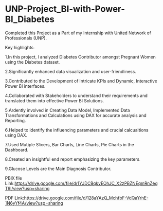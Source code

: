 # UNP-Project_BI-with-Power-BI_Diabetes

Completed this Project as a Part of my Internship with United Network of Professionals (UNP).

Key highlights:

1.In this project, I analyzed Diabetes Contributor amongst Pregnant Women using the Diabetes dataset.

2.Significantly enhanced data visualization and user-friendliness.

3.Contributed to the Development of Intricate KPIs and Dynamic, Interactive Power BI interfaces.

4.Collaborated with Stakeholders to understand their requirements and translated them into effective Power BI Solutions.

5.Ardently involved in Creating Data Model, Implemented Data Transformations and Calculations using DAX for accurate analysis and Reporting.

6.Helped to identify the influencing parameters and crucial calcualtions using DAX.

7.Used Mutiple Slicers, Bar Charts, Line Charts, Pie Charts in the Dashboard.

8.Created an insightful end report emphasizing the key parameters.

9.Glucose Levels are the Main Diagnosis Contributor.

PBIX file Link:https://drive.google.com/file/d/1YJDCBqkvEOhJC_X2zPBZNEqmRnZegT6l/view?usp=sharing

PDF Link:https://drive.google.com/file/d/128aYAzQ_MchfbF-VdQaYrhE-1N6yYf4A/view?usp=sharing
